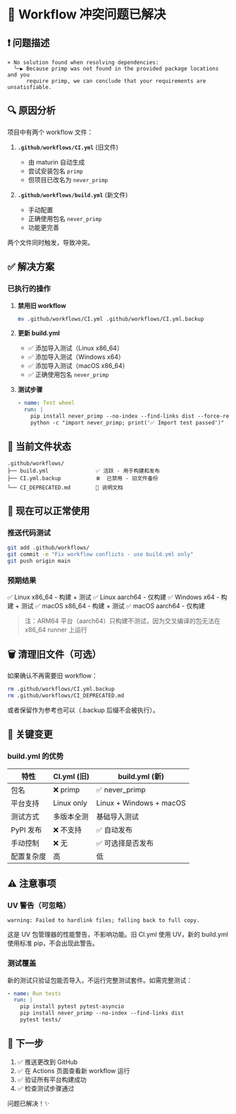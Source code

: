 # 🔧 Workflow 冲突问题已解决

## ❗ 问题描述

```
× No solution found when resolving dependencies:
  ╰─▶ Because primp was not found in the provided package locations and you
      require primp, we can conclude that your requirements are unsatisfiable.
```

## 🔍 原因分析

项目中有两个 workflow 文件：

1. **`.github/workflows/CI.yml`** (旧文件)
   - 由 maturin 自动生成
   - 尝试安装包名 `primp`
   - 但项目已改名为 `never_primp`

2. **`.github/workflows/build.yml`** (新文件)
   - 手动配置
   - 正确使用包名 `never_primp`
   - 功能更完善

两个文件同时触发，导致冲突。

## ✅ 解决方案

### 已执行的操作

1. **禁用旧 workflow**
   ```bash
   mv .github/workflows/CI.yml .github/workflows/CI.yml.backup
   ```

2. **更新 build.yml**
   - ✅ 添加导入测试（Linux x86_64）
   - ✅ 添加导入测试（Windows x64）
   - ✅ 添加导入测试（macOS x86_64）
   - ✅ 正确使用包名 `never_primp`

3. **测试步骤**
   ```yaml
   - name: Test wheel
     run: |
       pip install never_primp --no-index --find-links dist --force-reinstall
       python -c "import never_primp; print('✅ Import test passed')"
   ```

## 📁 当前文件状态

```
.github/workflows/
├── build.yml               ✅ 活跃 - 用于构建和发布
├── CI.yml.backup           ⏸️  已禁用 - 旧文件备份
└── CI_DEPRECATED.md        📝 说明文档
```

## 🚀 现在可以正常使用

### 推送代码测试

```bash
git add .github/workflows/
git commit -m "Fix workflow conflicts - use build.yml only"
git push origin main
```

### 预期结果

✅ Linux x86_64 - 构建 + 测试
✅ Linux aarch64 - 仅构建
✅ Windows x64 - 构建 + 测试
✅ macOS x86_64 - 构建 + 测试
✅ macOS aarch64 - 仅构建

> 注：ARM64 平台（aarch64）只构建不测试，因为交叉编译的包无法在 x86_64 runner 上运行

## 🗑️ 清理旧文件（可选）

如果确认不再需要旧 workflow：

```bash
rm .github/workflows/CI.yml.backup
rm .github/workflows/CI_DEPRECATED.md
```

或者保留作为参考也可以（.backup 后缀不会被执行）。

## 📝 关键变更

### build.yml 的优势

| 特性 | CI.yml (旧) | build.yml (新) |
|------|-------------|----------------|
| 包名 | ❌ primp | ✅ never_primp |
| 平台支持 | Linux only | Linux + Windows + macOS |
| 测试方式 | 多版本全测 | 基础导入测试 |
| PyPI 发布 | ❌ 不支持 | ✅ 自动发布 |
| 手动控制 | ❌ 无 | ✅ 可选择是否发布 |
| 配置复杂度 | 高 | 低 |

## ⚠️ 注意事项

### UV 警告（可忽略）

```
warning: Failed to hardlink files; falling back to full copy.
```

这是 UV 包管理器的性能警告，不影响功能。旧 CI.yml 使用 UV，新的 build.yml 使用标准 pip，不会出现此警告。

### 测试覆盖

新的测试只验证包能否导入，不运行完整测试套件。如需完整测试：

```yaml
- name: Run tests
  run: |
    pip install pytest pytest-asyncio
    pip install never_primp --no-index --find-links dist
    pytest tests/
```

## 🎯 下一步

1. ✅ 推送更改到 GitHub
2. ✅ 在 Actions 页面查看新 workflow 运行
3. ✅ 验证所有平台构建成功
4. ✅ 检查测试步骤通过

问题已解决！✨
